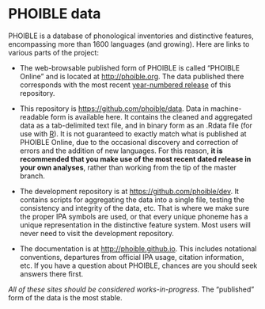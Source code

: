 # PHOIBLE data
PHOIBLE is a database of phonological inventories and distinctive features, encompassing more than 1600 languages (and growing). Here are links to various parts of the project:

- The web-browsable published form of PHOIBLE is called “PHOIBLE Online” and is located at http://phoible.org. The data published there corresponds with the most recent [year-numbered release](https://github.com/phoible/data/releases) of this repository.

- This repository is https://github.com/phoible/data. Data in machine-readable form is available here. It contains the cleaned and aggregated data as a tab-delimited text file, and in binary form as an .Rdata file (for use with [R](http://www.r-project.org/)). It is not guaranteed to exactly match what is published at PHOIBLE Online, due to the occasional discovery and correction of errors and the addition of new languages. For this reason, **it is recommended that you make use of the most recent dated release in your own analyses**, rather than working from the tip of the master branch.

- The development repository is at https://github.com/phoible/dev. It contains scripts for aggregating the data into a single file, testing the consistency and integrity of the data, etc. That is where we make sure the proper IPA symbols are used, or that every unique phoneme has a unique representation in the distinctive feature system. Most users will never need to visit the development repository.

- The documentation is at http://phoible.github.io. This includes notational conventions, departures from official IPA usage, citation information, etc. If you have a question about PHOIBLE, chances are you should seek answers there first.

_All of these sites should be considered works-in-progress._ The “published” form of the data is the most stable.
